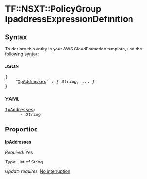 # TF::NSXT::PolicyGroup IpaddressExpressionDefinition

## Syntax

To declare this entity in your AWS CloudFormation template, use the following syntax:

### JSON

<pre>
{
    "<a href="#ipaddresses" title="IpAddresses">IpAddresses</a>" : <i>[ String, ... ]</i>
}
</pre>

### YAML

<pre>
<a href="#ipaddresses" title="IpAddresses">IpAddresses</a>: <i>
      - String</i>
</pre>

## Properties

#### IpAddresses

_Required_: Yes

_Type_: List of String

_Update requires_: [No interruption](https://docs.aws.amazon.com/AWSCloudFormation/latest/UserGuide/using-cfn-updating-stacks-update-behaviors.html#update-no-interrupt)

